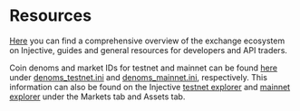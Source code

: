 # Resources

[Here](https://injective.notion.site/Traders-7a0fcaecc5f84dbc9ebc112e1f07fb10) you can find a comprehensive overview of the exchange ecosystem on Injective, guides and general resources for developers and API traders.

Coin denoms and market IDs for testnet and mainnet can be found [here](https://github.com/InjectiveLabs/sdk-python/tree/master/pyinjective) under [denoms_testnet.ini](https://github.com/InjectiveLabs/sdk-python/blob/master/pyinjective/denoms_testnet.ini) and [denoms_mainnet.ini](https://github.com/InjectiveLabs/sdk-python/blob/master/pyinjective/denoms_mainnet.ini), respectively. This information can also be found on the Injective [testnet explorer](https://testnet.explorer.injective.network/) and [mainnet explorer](https://explorer.injective.network/) under the Markets tab and Assets tab.
